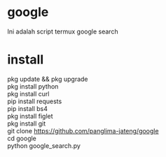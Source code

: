 # google
Ini adalah script termux google search

# install
pkg update && pkg upgrade         
pkg install python             
pkg install curl               
pip install requests            
pip install bs4                  
pkg install figlet                 
pkg install git                    
git clone https://github.com/panglima-jateng/google   
cd google                 
python google_search.py
